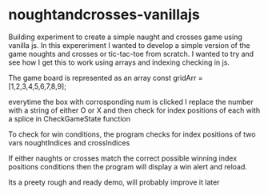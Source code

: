 # noughtandcrosses-vanillajs
Building  experiment to create a simple naught and crosses game
using vanilla js. In this expereriment I wanted to develop a simple version of the game
noughts and crosses or tic-tac-toe from scratch. I wanted to try and see 
how I get this to work using arrays and indexing checking in js.

The game board is represented as an array 
const gridArr = [1,2,3,4,5,6,7,8,9];

everytime the box with corrosponding num is clicked I replace the number with 
a string of either O or X and then check for index positions of each with a splice 
in CheckGameState function

To check for win conditions, the program checks for index positions of two vars
noughtIndices and crossIndices

If either naughts or crosses match the correct possible winning index positions conditions
then the program will display a win alert and reload.

Its a preety rough and ready demo, will probably improve it later


